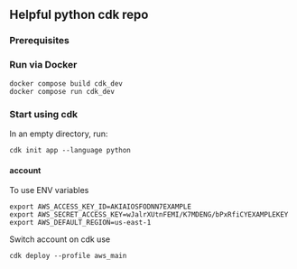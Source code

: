 ## Helpful python cdk repo

### Prerequisites

### Run via Docker

```
docker compose build cdk_dev
docker compose run cdk_dev
```

### Start using cdk

In an empty directory, run:

```
cdk init app --language python
```

#### account

To use ENV variables

```
export AWS_ACCESS_KEY_ID=AKIAIOSFODNN7EXAMPLE
export AWS_SECRET_ACCESS_KEY=wJalrXUtnFEMI/K7MDENG/bPxRfiCYEXAMPLEKEY
export AWS_DEFAULT_REGION=us-east-1
```

Switch account on cdk use

```
cdk deploy --profile aws_main
```
